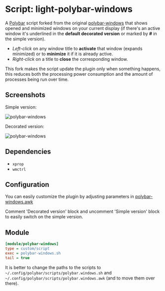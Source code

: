 # Script: light-polybar-windows

A [Polybar](https://github.com/jaagr/polybar) script forked from the original [polybar-windows](https://github.com/aroma1994/polybar-windows) that shows opened and minimized windows on your current display (if there's an active window it's underlined in the **default decorated version** or marked by **#** in the simple version). 

- *Left-click* on any window title to **activate** that window (expands minimized) or to **minimize** it if it is already active.
- *Right-click* on a title to **close** the corresponding window.

This fork makes the script update the plugin only when something happens, this reduces both the processing power consumption and the amount of processes being run over time.

## Screenshots

Simple version:

![polybar-windows](screenshots/polybar-windows.png)

Decorated version:

![polybar-windows](screenshots/polybar-windows-decorated.png)

## Dependencies

* `xprop`
* `wmctrl`

## Configuration

You can easily customize the plugin by adjusting parameters in  [polybar-windows.awk](polybar-windows.awk)

Comment 'Decorated version' block and uncomment 'Simple version' block to easily switch on the simple version.

## Module

```ini
[module/polybar-windows]
type = custom/script
exec = polybar-windows.sh
tail = true
```

It is better to change the paths to the scripts to `~/.config/polybar/scripts/polybar.windows.sh` and  `~/.config/polybar/scripts/polybar.windows.awk` (and to move them over there).
